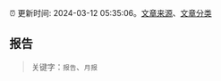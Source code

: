 :alarm_clock: 更新时间: 2024-03-12 05:35:06。[文章来源](/README.md)、[文章分类](/TAGS.md)

## 报告


> 关键字：`报告`、`月报`



